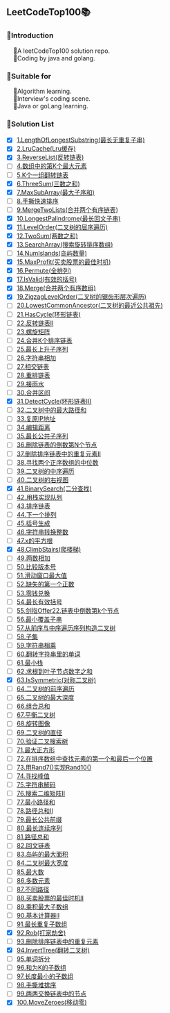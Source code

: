 ## LeetCodeTop100📚
### 📌Introduction
        🔸A leetCodeTop100 solution repo.
        
        🔸Coding by java and golang.

### 📌Suitable for
        🔸Algorithm learning.
        
        🔸Interview's coding scene.
        
        🔸Java or goLang learning.

### 📌Solution List
- [x] [1.LengthOfLongestSubstring(最长无重复子串)](https://github.com/zhangz1w3nCode/LeetCodeTop100/tree/main/SolutionList/LengthOfLongestSubstring)
- [x] [2.LruCache(Lru缓存)](https://github.com/zhangz1w3nCode/LeetCodeTop100/tree/main/SolutionList/LruCache)
- [x] [3.ReverseList(反转链表)](https://github.com/zhangz1w3nCode/LeetCodeTop100/tree/main/SolutionList/ReverseList)
- [ ] [4.数组中的第K个最大元素]()
- [ ] [5.K个一组翻转链表]()
- [x] [6.ThreeSum(三数之和)](https://github.com/zhangz1w3nCode/LeetCodeTop100/tree/main/SolutionList/ThreeSum)
- [x] [7.MaxSubArray(最大子序和)](https://github.com/zhangz1w3nCode/LeetCodeTop100/tree/main/SolutionList/MaxSubArray)
- [ ] [8.手撕快速排序]()
- [ ] [9.MergeTwoLists(合并两个有序链表)](https://github.com/zhangz1w3nCode/LeetCodeTop100/tree/main/SolutionList/MergeTwoLists)
- [x] [10.LongestPalindrome(最长回文子串)](https://github.com/zhangz1w3nCode/LeetCodeTop100/tree/main/SolutionList/LongestPalindrome)
- [x] [11.LevelOrder(二叉树的层序遍历)](https://github.com/zhangz1w3nCode/LeetCodeTop100/tree/main/SolutionList/LevelOrder)
- [x] [12.TwoSum(两数之和)](https://github.com/zhangz1w3nCode/LeetCodeTop100/tree/main/SolutionList/TwoSum)
- [x] [13.SearchArray(搜索旋转排序数组)](https://github.com/zhangz1w3nCode/LeetCodeTop100/tree/main/SolutionList/SearchArray)
- [ ] [14.NumIslands(岛屿数量)](https://github.com/zhangz1w3nCode/LeetCodeTop100/tree/main/SolutionList/NumIslands)
- [x] [15.MaxProfit(买卖股票的最佳时机)](https://github.com/zhangz1w3nCode/LeetCodeTop100/tree/main/SolutionList/MaxProfit)
- [x] [16.Permute(全排列)](https://github.com/zhangz1w3nCode/LeetCodeTop100/tree/main/SolutionList/Permute)
- [x] [17.IsValid(有效的括号)](https://github.com/zhangz1w3nCode/LeetCodeTop100/tree/main/SolutionList/IsValid)
- [x] [18.Merge(合并两个有序数组)](https://github.com/zhangz1w3nCode/LeetCodeTop100/tree/main/SolutionList/Merge)
- [x] [19.ZigzagLevelOrder(二叉树的锯齿形层次遍历)](https://github.com/zhangz1w3nCode/LeetCodeTop100/tree/main/SolutionList/ZigzagLevelOrder)
- [ ] [20.LowestCommonAncestor(二叉树的最近公共祖先)](https://github.com/zhangz1w3nCode/LeetCodeTop100/tree/main/SolutionList/LowestCommonAncestor)
- [ ] [21.HasCycle(环形链表)](https://github.com/zhangz1w3nCode/LeetCodeTop100/tree/main/SolutionList/HasCycle)
- [ ] [22.反转链表II]()
- [ ] [23.螺旋矩阵]()
- [ ] [24.合并K个排序链表]()
- [ ] [25.最长上升子序列]()
- [ ] [26.字符串相加]()
- [ ] [27.相交链表]()
- [ ] [28.重排链表]()
- [ ] [29.接雨水]()
- [ ] [30.合并区间]()
- [x] [31.DetectCycle(环形链表II)](https://github.com/zhangz1w3nCode/LeetCodeTop100/tree/main/SolutionList/DetectCycle)
- [ ] [32.二叉树中的最大路径和]()
- [ ] [33.复原IP地址]()
- [ ] [34.编辑距离]()
- [ ] [35.最长公共子序列]()
- [ ] [36.删除链表的倒数第N个节点]()
- [ ] [37.删除排序链表中的重复元素II]()
- [ ] [38.寻找两个正序数组的中位数]()
- [ ] [39.二叉树的中序遍历]()
- [ ] [40.二叉树的右视图]()
- [x] [41.BinarySearch(二分查找)](https://github.com/zhangz1w3nCode/LeetCodeTop100/tree/main/SolutionList/BinarySearch)
- [ ] [42.用栈实现队列]()
- [ ] [43.排序链表]()
- [ ] [44.下一个排列]()
- [ ] [45.括号生成]()
- [ ] [46.字符串转换整数]()
- [ ] [47.x的平方根]()
- [x] [48.ClimbStairs(爬楼梯)](https://github.com/zhangz1w3nCode/LeetCodeTop100/tree/main/SolutionList/ClimbStairs)
- [ ] [49.两数相加]()
- [ ] [50.比较版本号]()
- [ ] [51.滑动窗口最大值]()
- [ ] [52.缺失的第一个正数]()
- [ ] [53.零钱兑换]()
- [ ] [54.最长有效括号]()
- [ ] [55.剑指Offer22.链表中倒数第k个节点]()
- [ ] [56.最小覆盖子串]()
- [ ] [57.从前序与中序遍历序列构造二叉树]()
- [ ] [58.子集]()
- [ ] [59.字符串相乘]()
- [ ] [60.翻转字符串里的单词]()
- [ ] [61.最小栈]()
- [ ] [62.求根到叶子节点数字之和]()
- [x] [63.IsSymmetric(对称二叉树)](https://github.com/zhangz1w3nCode/LeetCodeTop100/tree/main/SolutionList/IsSymmetric)
- [ ] [64.二叉树的前序遍历]()
- [ ] [65.二叉树的最大深度]()
- [ ] [66.组合总和]()
- [ ] [67.平衡二叉树]()
- [ ] [68.旋转图像]()
- [ ] [69.二叉树的直径]()
- [ ] [70.验证二叉搜索树]()
- [ ] [71.最大正方形]()
- [ ] [72.在排序数组中查找元素的第一个和最后一个位置]()
- [ ] [73.用Rand7()实现Rand10()]()
- [ ] [74.寻找峰值]()
- [ ] [75.字符串解码]()
- [ ] [76.搜索二维矩阵II]()
- [ ] [77.最小路径和]()
- [ ] [78.路径总和II]()
- [ ] [79.最长公共前缀]()
- [ ] [80.最长连续序列]()
- [ ] [81.路径总和]()
- [ ] [82.回文链表]()
- [ ] [83.岛屿的最大面积]()
- [ ] [84.二叉树最大宽度]()
- [ ] [85.最大数]()
- [ ] [86.多数元素]()
- [ ] [87.不同路径]()
- [ ] [88.买卖股票的最佳时机II]()
- [ ] [89.乘积最大子数组]()
- [ ] [90.基本计算器II]()
- [ ] [91.最长重复子数组]()
- [x] [92.Rob(打家劫舍)](https://github.com/zhangz1w3nCode/LeetCodeTop100/tree/main/SolutionList/Rob)
- [ ] [93.删除排序链表中的重复元素]()
- [x] [94.InvertTree(翻转二叉树)](https://github.com/zhangz1w3nCode/LeetCodeTop100/tree/main/SolutionList/InvertTree)
- [ ] [95.单词拆分]()
- [ ] [96.和为K的子数组]()
- [ ] [97.长度最小的子数组]()
- [ ] [98.手撕堆排序]()
- [ ] [99.两两交换链表中的节点]()
- [x] [100.MoveZeroes(移动零)](https://github.com/zhangz1w3nCode/LeetCodeTop100/tree/main/SolutionList/MoveZeroes)
